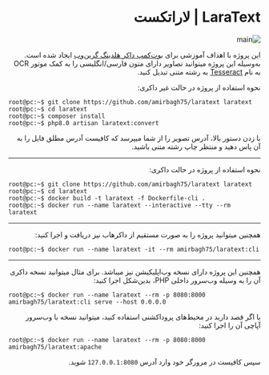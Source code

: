 <div dir='rtl'>

# LaraText | لاراتکست

![main](https://user-images.githubusercontent.com/21690865/119399353-06f6ad80-bcee-11eb-8730-8377d2344b17.gif)
    
این پروژه با اهداف آموزشی برای [بوت‌کمپ داکر هلدینگ گرین‌وب](https://evnd.co/l2PJx) ایجاد شده است.
به‌وسیله این پروژه میتوانید تصاویر دارای متون فارسی/انگلیسی را به کمک موتور OCR به نام [Tesseract](https://google.com)  به رشته متنی تبدیل کنید.


نحوه استفاده از پروژه در حالت غیر داکری:

</div>

```shell
root@pc:~$ git clone https://github.com/amirbagh75/laratext laratext
root@pc:~$ cd laratext
root@pc:~$ composer install
root@pc:~$ php8.0 artisan laratext:convert
```

<div dir='rtl'>

با زدن دستور بالا، آدرس تصویر را از شما میپرسد که کافیست آدرس مطلق فایل را به آن پاس دهید و منتظر چاپ رشته متنی باشید.

---

نحوه استفاده از پروژه در حالت داکری:
 
</div>

```shell
root@pc:~$ git clone https://github.com/amirbagh75/laratext laratext
root@pc:~$ cd laratext
root@pc:~$ docker build -t laratext -f Dockerfile-cli .
root@pc:~$ docker run --name laratext --interactive --tty --rm laratext
```

<div dir='rtl'>

---

همچنین میتوانید پروژه را به صورت مستقیم از داکر‌هاب نیز دریافت و اجرا کنید:

</div>

```shell
root@pc:~$ docker run --name laratext -it --rm amirbagh75/laratext:cli
```

<div dir='rtl'>

---

همچنین این پروژه دارای نسخه وب‌اپلیکیشن نیز میباشد. برای مثال میتوانید نسخه داکری‌ آن را به وسیله وب‌سرور داخلی PHP، بدین‌شکل اجرا کنید:

</div>

```shell
root@pc:~$ docker run --name laratext --rm -p 8080:8000 amirbagh75/laratext:cli serve --host 0.0.0.0
```

<div dir='rtl'>

یا اگر قصد دارید در محیط‌های پروداکشنی استفاده کنید، میتوانید نسخه با وب‌سرور آپاچی آن را اجرا کنید:

</div>

```shell
root@pc:~$ docker run --name laratext --rm -p 8080:8000 amirbagh75/laratext:apache
```

<div dir='rtl'>

سپس کافیست در مرورگر خود وارد آدرس `127.0.0.1:8080` شوید.

</div>
